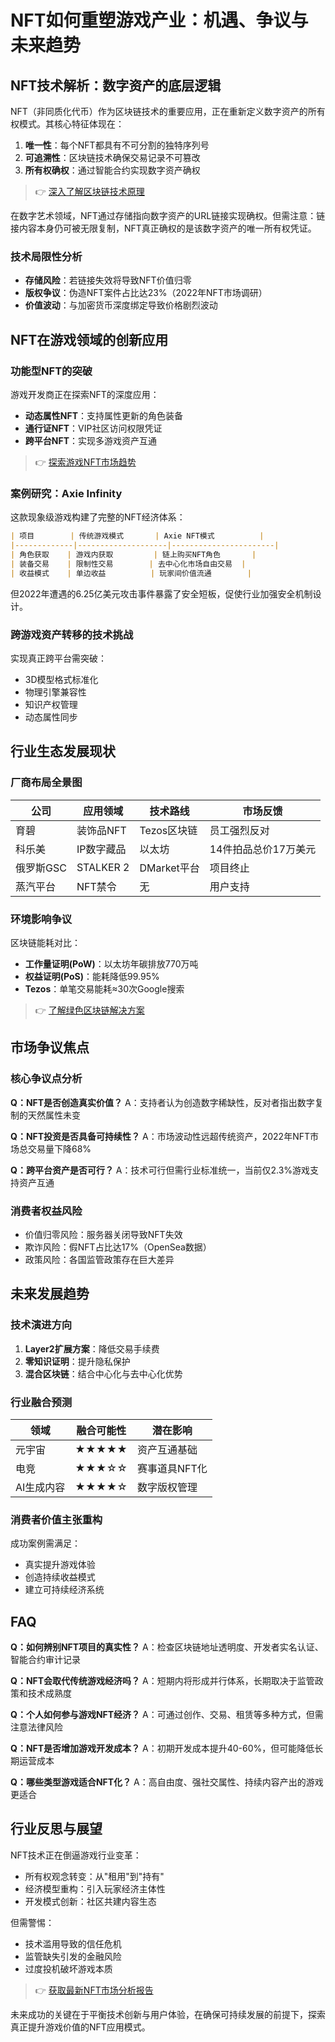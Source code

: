 # NFT如何重塑游戏产业：机遇、争议与未来趋势

## NFT技术解析：数字资产的底层逻辑

NFT（非同质化代币）作为区块链技术的重要应用，正在重新定义数字资产的所有权模式。其核心特征体现在：
1. **唯一性**：每个NFT都具有不可分割的独特序列号
2. **可追溯性**：区块链技术确保交易记录不可篡改
3. **所有权确权**：通过智能合约实现数字资产确权

> 👉 [深入了解区块链技术原理](https://bit.ly/okx_welcome)

在数字艺术领域，NFT通过存储指向数字资产的URL链接实现确权。但需注意：链接内容本身仍可被无限复制，NFT真正确权的是该数字资产的唯一所有权凭证。

### 技术局限性分析
- **存储风险**：若链接失效将导致NFT价值归零
- **版权争议**：伪造NFT案件占比达23%（2022年NFT市场调研）
- **价值波动**：与加密货币深度绑定导致价格剧烈波动

## NFT在游戏领域的创新应用

### 功能型NFT的突破
游戏开发商正在探索NFT的深度应用：
- **动态属性NFT**：支持属性更新的角色装备
- **通行证NFT**：VIP社区访问权限凭证
- **跨平台NFT**：实现多游戏资产互通

> 👉 [探索游戏NFT市场趋势](https://bit.ly/okx_welcome)

### 案例研究：Axie Infinity
这款现象级游戏构建了完整的NFT经济体系：
```markdown
| 项目        | 传统游戏模式       | Axie NFT模式          |
|-------------|--------------------|-----------------------|
| 角色获取    | 游戏内获取         | 链上购买NFT角色       |
| 装备交易    | 限制性交易        | 去中心化市场自由交易  |
| 收益模式    | 单边收益          | 玩家间价值流通        |
```

但2022年遭遇的6.25亿美元攻击事件暴露了安全短板，促使行业加强安全机制设计。

### 跨游戏资产转移的技术挑战
实现真正跨平台需突破：
- 3D模型格式标准化
- 物理引擎兼容性
- 知识产权管理
- 动态属性同步

## 行业生态发展现状

### 厂商布局全景图
| 公司       | 应用领域       | 技术路线       | 市场反馈       |
|------------|----------------|----------------|----------------|
| 育碧       | 装饰品NFT      | Tezos区块链    | 员工强烈反对   |
| 科乐美     | IP数字藏品     | 以太坊         | 14件拍品总价17万美元 |
| 俄罗斯GSC  | STALKER 2      | DMarket平台    | 项目终止       |
| 蒸汽平台   | NFT禁令        | 无             | 用户支持       |

### 环境影响争议
区块链能耗对比：
- **工作量证明(PoW)**：以太坊年碳排放770万吨
- **权益证明(PoS)**：能耗降低99.95%
- **Tezos**：单笔交易能耗≈30次Google搜索

> 👉 [了解绿色区块链解决方案](https://bit.ly/okx_welcome)

## 市场争议焦点

### 核心争议点分析
**Q：NFT是否创造真实价值？**
A：支持者认为创造数字稀缺性，反对者指出数字复制的天然属性未变

**Q：NFT投资是否具备可持续性？**
A：市场波动性远超传统资产，2022年NFT市场总交易量下降68%

**Q：跨平台资产是否可行？**
A：技术可行但需行业标准统一，当前仅2.3%游戏支持资产互通

### 消费者权益风险
- 价值归零风险：服务器关闭导致NFT失效
- 欺诈风险：假NFT占比达17%（OpenSea数据）
- 政策风险：各国监管政策存在巨大差异

## 未来发展趋势

### 技术演进方向
1. **Layer2扩展方案**：降低交易手续费
2. **零知识证明**：提升隐私保护
3. **混合区块链**：结合中心化与去中心化优势

### 行业融合预测
| 领域       | 融合可能性 | 潜在影响       |
|------------|------------|----------------|
| 元宇宙     | ★★★★★      | 资产互通基础   |
| 电竞       | ★★★☆☆      | 赛事道具NFT化  |
| AI生成内容 | ★★★★☆      | 数字版权管理   |

### 消费者价值主张重构
成功案例需满足：
- 真实提升游戏体验
- 创造持续收益模式
- 建立可持续经济系统

## FAQ

**Q：如何辨别NFT项目的真实性？**
A：检查区块链地址透明度、开发者实名认证、智能合约审计记录

**Q：NFT会取代传统游戏经济吗？**
A：短期内将形成并行体系，长期取决于监管政策和技术成熟度

**Q：个人如何参与游戏NFT经济？**
A：可通过创作、交易、租赁等多种方式，但需注意法律风险

**Q：NFT是否增加游戏开发成本？**
A：初期开发成本提升40-60%，但可能降低长期运营成本

**Q：哪些类型游戏适合NFT化？**
A：高自由度、强社交属性、持续内容产出的游戏更适合

## 行业反思与展望

NFT技术正在倒逼游戏行业变革：
- 所有权观念转变：从"租用"到"持有"
- 经济模型重构：引入玩家经济主体性
- 开发模式创新：社区共建内容生态

但需警惕：
- 技术滥用导致的信任危机
- 监管缺失引发的金融风险
- 过度投机破坏游戏本质

> 👉 [获取最新NFT市场分析报告](https://bit.ly/okx_welcome)

未来成功的关键在于平衡技术创新与用户体验，在确保可持续发展的前提下，探索真正提升游戏价值的NFT应用模式。